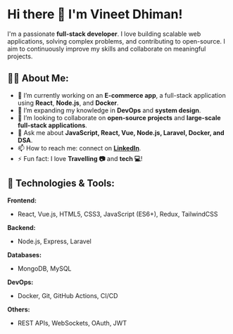 # Hi there 👋 I'm **Vineet Dhiman**!

I'm a passionate **full-stack developer**. I love building scalable web applications, solving complex problems, and contributing to open-source. I aim to continuously improve my skills and collaborate on meaningful projects.

## 👨‍💻 **About Me:**
- 🔭 I’m currently working on an **E-commerce app**, a full-stack application using **React**, **Node.js**, and **Docker**.
- 🌱 I’m expanding my knowledge in **DevOps** and **system design**.
- 👯 I’m looking to collaborate on **open-source projects** and **large-scale full-stack applications**.
- 💬 Ask me about **JavaScript, React, Vue, Node.js, Laravel, Docker, and DSA**.
- 📫 How to reach me: connect on [**LinkedIn**](https://www.linkedin.com).
- ⚡ Fun fact: I love **Travelling 📷** and **tech 💻**!

## 🚀 **Technologies & Tools:**

**Frontend:**
- React, Vue.js, HTML5, CSS3, JavaScript (ES6+), Redux, TailwindCSS

**Backend:**
- Node.js, Express, Laravel

**Databases:**
- MongoDB, MySQL

**DevOps:**
- Docker, Git, GitHub Actions, CI/CD

**Others:**
- REST APIs, WebSockets, OAuth, JWT
